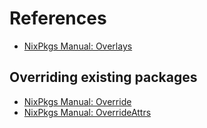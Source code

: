 # References

- [NixPkgs Manual: Overlays](https://nixos.org/nixpkgs/manual/#chap-overlays)

## Overriding existing packages

- [NixPkgs Manual: Override](https://nixos.org/nixpkgs/manual/#sec-pkg-override)
- [NixPkgs Manual: OverrideAttrs](https://nixos.org/nixpkgs/manual/#sec-pkg-overrideAttrs)
